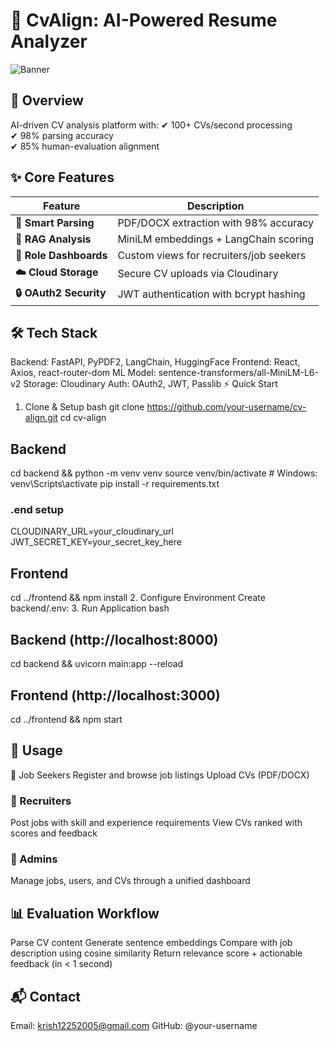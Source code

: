 # 🚀 CvAlign: AI-Powered Resume Analyzer

![Banner](https://via.placeholder.com/1200x400?text=CvAlign+Banner) <!-- Replace with actual image -->

## 📌 Overview
AI-driven CV analysis platform with:
✔ 100+ CVs/second processing  
✔ 98% parsing accuracy  
✔ 85% human-evaluation alignment  

## ✨ Core Features
| Feature | Description |
|---------|-------------|
| **📄 Smart Parsing** | PDF/DOCX extraction with 98% accuracy |
| **🧠 RAG Analysis** | MiniLM embeddings + LangChain scoring |
| **👥 Role Dashboards** | Custom views for recruiters/job seekers |
| **☁️ Cloud Storage** | Secure CV uploads via Cloudinary |
| **🔒 OAuth2 Security** | JWT authentication with bcrypt hashing |

## 🛠️ Tech Stack
Backend:    FastAPI, PyPDF2, LangChain, HuggingFace
Frontend:   React, Axios, react-router-dom
ML Model:   sentence-transformers/all-MiniLM-L6-v2
Storage:    Cloudinary
Auth:       OAuth2, JWT, Passlib
⚡ Quick Start
1. Clone & Setup
bash
git clone https://github.com/your-username/cv-align.git
cd cv-align

## Backend
cd backend && python -m venv venv
source venv/bin/activate  # Windows: venv\Scripts\activate
pip install -r requirements.txt
### .end setup
CLOUDINARY_URL=your_cloudinary_url
JWT_SECRET_KEY=your_secret_key_here

## Frontend
cd ../frontend && npm install
2. Configure Environment
Create backend/.env:
3. Run Application
bash
##  Backend (http://localhost:8000)
cd backend && uvicorn main:app --reload

## Frontend (http://localhost:3000)
cd ../frontend && npm start

## 👥 Usage
🔹 Job Seekers
Register and browse job listings
Upload CVs (PDF/DOCX)

### 🔹 Recruiters
Post jobs with skill and experience requirements
View CVs ranked with scores and feedback

### 🔹 Admins
Manage jobs, users, and CVs through a unified dashboard

## 📊 Evaluation Workflow
Parse CV content
Generate sentence embeddings
Compare with job description using cosine similarity
Return relevance score + actionable feedback (in < 1 second)



## 📬 Contact
Email: krish12252005@gmail.com
GitHub: @your-username



